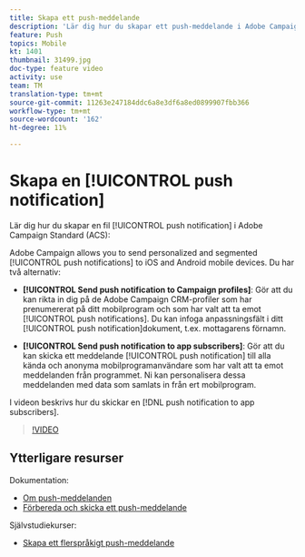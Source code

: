 ```yaml
---
title: Skapa ett push-meddelande
description: 'Lär dig hur du skapar ett push-meddelande i Adobe Campaign Standard (ACS). '
feature: Push
topics: Mobile
kt: 1401
thumbnail: 31499.jpg
doc-type: feature video
activity: use
team: TM
translation-type: tm+mt
source-git-commit: 11263e247184ddc6a8e3df6a8ed0899907fbb366
workflow-type: tm+mt
source-wordcount: '162'
ht-degree: 11%

---
```



# Skapa en [!UICONTROL push notification]

Lär dig hur du skapar en fil [!UICONTROL push notification] i Adobe Campaign Standard (ACS):

Adobe Campaign allows you to send personalized and segmented [!UICONTROL push notifications] to iOS and Android mobile devices. Du har två alternativ:

* **[!UICONTROL Send push notification to Campaign profiles]**: Gör att du kan rikta in dig på de Adobe Campaign CRM-profiler som har prenumererat på ditt mobilprogram och som har valt att ta emot [!UICONTROL push notifications]. Du kan infoga anpassningsfält i ditt [!UICONTROL push notification]dokument, t.ex. mottagarens förnamn.

* **[!UICONTROL Send push notification to app subscribers]**: Gör att du kan skicka ett meddelande [!UICONTROL push notification] till alla kända och anonyma mobilprogramanvändare som har valt att ta emot meddelanden från programmet. Ni kan personalisera dessa meddelanden med data som samlats in från ert mobilprogram.

I videon beskrivs hur du skickar en [!DNL push notification to app subscribers].

>[!VIDEO](https://video.tv.adobe.com/v/31499?quality=12)

## Ytterligare resurser

Dokumentation:

* [Om push-meddelanden](https://docs.adobe.com/content/help/en/campaign-standard/using/communication-channels/push-notifications/about-push-notifications.html)
* [Förbereda och skicka ett push-meddelande](https://docs.adobe.com/content/help/en/campaign-standard/using/communication-channels/push-notifications/preparing-and-sending-a-push-notification.html)

Självstudiekurser:

* [Skapa ett flerspråkigt push-meddelande](/help/communication-channels/mobile/push-notifications/creating-multilingual-push-notifications.md)
